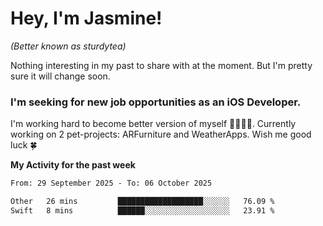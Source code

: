 # Hey, I'm Jasmine!
_(Better known as sturdytea)_

Nothing interesting in my past to share with at the moment. 
But I'm pretty sure it will change soon.

### I'm seeking for new job opportunities as an iOS Developer. 

I'm working hard to become better version of myself 🙇‍♀🏋️‍♀️. 
Currently working on 2 pet-projects: ARFurniture and WeatherApps. 
Wish me good luck 🍀

**My Activity for the past week**

<!--START_SECTION:waka-->

```txt
From: 29 September 2025 - To: 06 October 2025

Other   26 mins         ███████████████████░░░░░░   76.09 %
Swift   8 mins          ██████░░░░░░░░░░░░░░░░░░░   23.91 %
```

<!--END_SECTION:waka-->

